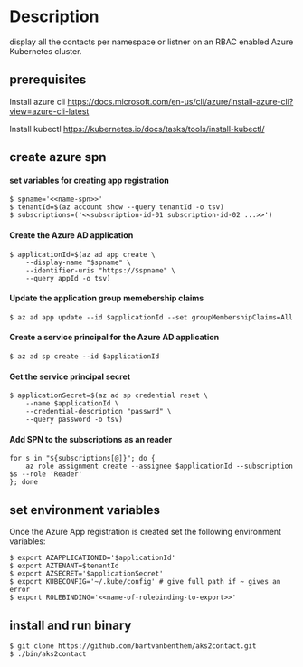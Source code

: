 # Description
display all the contacts per namespace or listner on an RBAC enabled Azure Kubernetes cluster.

## prerequisites
Install azure cli
https://docs.microsoft.com/en-us/cli/azure/install-azure-cli?view=azure-cli-latest

Install kubectl
https://kubernetes.io/docs/tasks/tools/install-kubectl/

## create azure spn

#### set variables for creating app registration
``` shell
$ spname='<<name-spn>>'
$ tenantId=$(az account show --query tenantId -o tsv)
$ subscriptions=('<<subscription-id-01 subscription-id-02 ...>>')
```
    
#### Create the Azure AD application
``` shell
$ applicationId=$(az ad app create \
    --display-name "$spname" \
    --identifier-uris "https://$spname" \
    --query appId -o tsv)
```

#### Update the application group memebership claims
``` shell
$ az ad app update --id $applicationId --set groupMembershipClaims=All
```

#### Create a service principal for the Azure AD application
``` shell
$ az ad sp create --id $applicationId
```

#### Get the service principal secret
``` shell
$ applicationSecret=$(az ad sp credential reset \
    --name $applicationId \
    --credential-description "passwrd" \
    --query password -o tsv)
```

#### Add SPN to the subscriptions as an reader
``` shell
for s in "${subscriptions[@]}"; do {
    az role assignment create --assignee $applicationId --subscription $s --role 'Reader'
}; done
```

## set environment variables
Once the Azure App registration is created set the following environment variables:
``` shell
$ export AZAPPLICATIONID='$applicationId'
$ export AZTENANT=$tenantId
$ export AZSECRET='$applicationSecret'
$ export KUBECONFIG='~/.kube/config' # give full path if ~ gives an error
$ export ROLEBINDING='<<name-of-rolebinding-to-export>>'
```

## install and run binary
``` shell
$ git clone https://github.com/bartvanbenthem/aks2contact.git
$ ./bin/aks2contact
```
